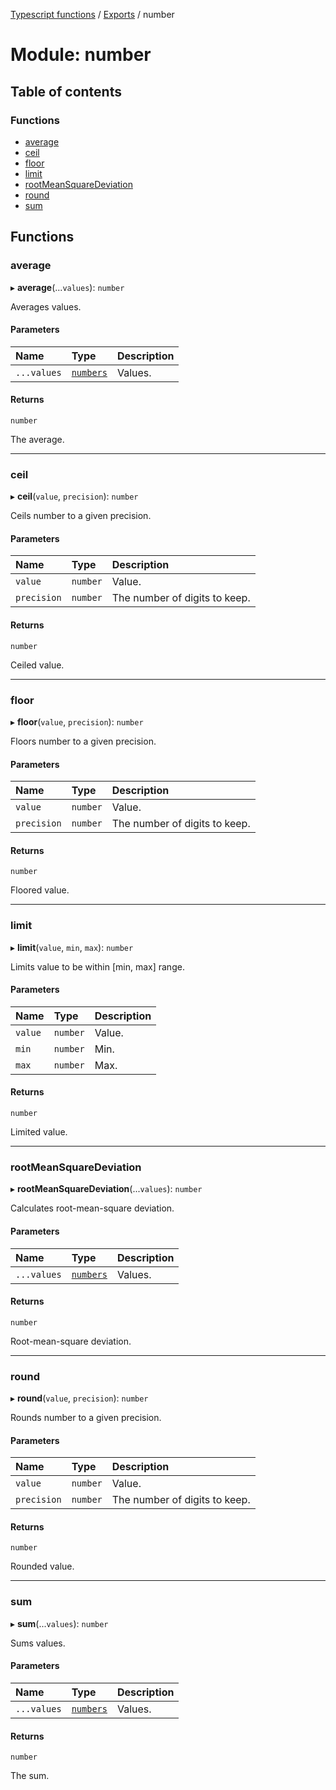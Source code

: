 [Typescript functions](../index.md) / [Exports](../modules.md) / number

# Module: number

## Table of contents

### Functions

- [average](number.md#average)
- [ceil](number.md#ceil)
- [floor](number.md#floor)
- [limit](number.md#limit)
- [rootMeanSquareDeviation](number.md#rootmeansquaredeviation)
- [round](number.md#round)
- [sum](number.md#sum)

## Functions

### average

▸ **average**(...`values`): `number`

Averages values.

#### Parameters

| Name | Type | Description |
| :------ | :------ | :------ |
| `...values` | [`numbers`](types_core.md#numbers) | Values. |

#### Returns

`number`

The average.

___

### ceil

▸ **ceil**(`value`, `precision`): `number`

Ceils number to a given precision.

#### Parameters

| Name | Type | Description |
| :------ | :------ | :------ |
| `value` | `number` | Value. |
| `precision` | `number` | The number of digits to keep. |

#### Returns

`number`

Ceiled value.

___

### floor

▸ **floor**(`value`, `precision`): `number`

Floors number to a given precision.

#### Parameters

| Name | Type | Description |
| :------ | :------ | :------ |
| `value` | `number` | Value. |
| `precision` | `number` | The number of digits to keep. |

#### Returns

`number`

Floored value.

___

### limit

▸ **limit**(`value`, `min`, `max`): `number`

Limits value to be within [min, max] range.

#### Parameters

| Name | Type | Description |
| :------ | :------ | :------ |
| `value` | `number` | Value. |
| `min` | `number` | Min. |
| `max` | `number` | Max. |

#### Returns

`number`

Limited value.

___

### rootMeanSquareDeviation

▸ **rootMeanSquareDeviation**(...`values`): `number`

Calculates root-mean-square deviation.

#### Parameters

| Name | Type | Description |
| :------ | :------ | :------ |
| `...values` | [`numbers`](types_core.md#numbers) | Values. |

#### Returns

`number`

Root-mean-square deviation.

___

### round

▸ **round**(`value`, `precision`): `number`

Rounds number to a given precision.

#### Parameters

| Name | Type | Description |
| :------ | :------ | :------ |
| `value` | `number` | Value. |
| `precision` | `number` | The number of digits to keep. |

#### Returns

`number`

Rounded value.

___

### sum

▸ **sum**(...`values`): `number`

Sums values.

#### Parameters

| Name | Type | Description |
| :------ | :------ | :------ |
| `...values` | [`numbers`](types_core.md#numbers) | Values. |

#### Returns

`number`

The sum.
